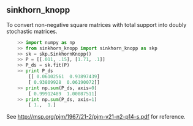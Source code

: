 sinkhorn_knopp
--------

To convert non-negative square matrices with total support into doubly stochastic matrices. 

```python
    >> import numpy as np
    >> from sinkhorn_knopp import sinkhorn_knopp as skp
    >> sk = skp.SinkhornKnopp()
    >> P = [[.011, .15], [1.71, .1]]
    >> P_ds = sk.fit(P)
    >> print P_ds
        [[ 0.06102561  0.93897439]
        [ 0.93809928  0.06190072]]
    >> print np.sum(P_ds, axis=0)
        [ 0.99912489  1.00087511]
    >> print np.sum(P_ds, axis=1)
        [ 1.,  1.]
```

See http://msp.org/pjm/1967/21-2/pjm-v21-n2-p14-s.pdf for reference.